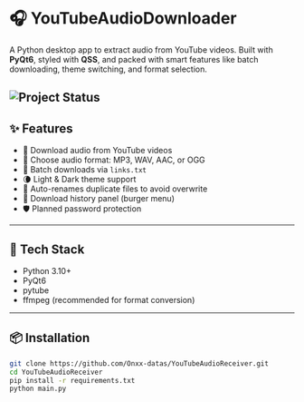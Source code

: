 # 🎧 YouTubeAudioDownloader

A Python desktop app to extract audio from YouTube videos. Built with **PyQt6**, styled with **QSS**, and packed with smart features like batch downloading, theme switching, and format selection.

![Project Status](https://img.shields.io/badge/status-developing-orange?style=flat-square)
---

## ✨ Features

- 🎵 Download audio from YouTube videos
- 📁 Choose audio format: MP3, WAV, AAC, or OGG
- 📂 Batch downloads via `links.txt`
- 🌘 Light & Dark theme support
- 🔁 Auto-renames duplicate files to avoid overwrite
- 📜 Download history panel (burger menu)
- 🛡️ Planned password protection

---

## 🧰 Tech Stack

- Python 3.10+
- PyQt6
- pytube
- ffmpeg (recommended for format conversion)

---

## 📦 Installation

```bash
git clone https://github.com/Onxx-datas/YouTubeAudioReceiver.git
cd YouTubeAudioReceiver
pip install -r requirements.txt
python main.py
